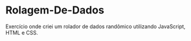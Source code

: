 # Rolagem-De-Dados
Exercício onde criei um rolador de dados randômico utilizando JavaScript, HTML e CSS.
